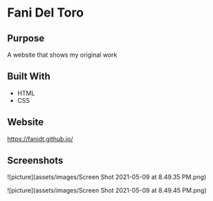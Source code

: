 # Fani Del Toro


## Purpose
A website that shows my original work

## Built With
* HTML
* CSS

## Website
https://fanidt.github.io/


## Screenshots
![picture](assets/images/Screen Shot 2021-05-09 at 8.49.35 PM.png)

![picture](assets/images/Screen Shot 2021-05-09 at 8.49.45 PM.png)